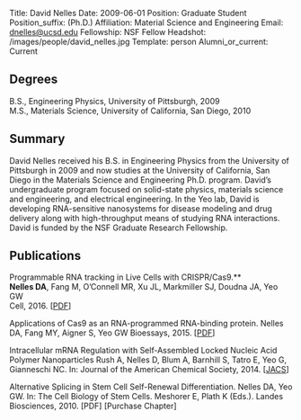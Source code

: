 Title: David Nelles
Date: 2009-06-01
Position: Graduate Student
Position_suffix: (Ph.D.)
Affiliation: Material Science and Engineering
Email: dnelles@ucsd.edu
Fellowship:  NSF Fellow
Headshot: /images/people/david_nelles.jpg
Template: person
Alumni_or_current: Current
<!-- Status: draft -->

## Degrees

B.S., Engineering Physics, University of Pittsburgh, 2009<br>
M.S., Materials Science, University of California, San Diego, 2010<br>
## Summary

David Nelles received his B.S. in Engineering Physics from the University of Pittsburgh in 2009 and now studies at the University of California, San Diego in the Materials Science and Engineering Ph.D. program. David’s undergraduate program focused on solid-state physics, materials science and engineering, and electrical engineering. In the Yeo lab, David is developing RNA-sensitive nanosystems for disease modeling and drug delivery along with high-throughput means of studying RNA interactions. David is funded by the NSF Graduate Research Fellowship.

## Publications

Programmable RNA tracking in Live Cells with CRISPR/Cas9.**  
**Nelles DA**, Fang M, O’Connell MR, Xu JL, Markmiller SJ, Doudna JA, Yeo GW  
Cell, 2016. [[PDF](/papers/2016/nelles_rcas9_2016.pdf)] 

Applications of Cas9 as an RNA-programmed RNA-binding protein. Nelles DA, Fang MY, Aigner S, Yeo GW
Bioessays, 2015. [[PDF](http://onlinelibrary.wiley.com/resolve/doi?DOI=10.1002/bies.201500001)]

Intracellular mRNA Regulation with Self-Assembled Locked Nucleic Acid Polymer Nanoparticles
    Rush A, Nelles D, Blum A,  Barnhill S, Tatro E, Yeo G, Gianneschi NC. In: Journal of the American Chemical Society, 2014. [[JACS](http://pubs.acs.org/doi/abs/10.1021/ja503598z)]

Alternative Splicing in Stem Cell Self-Renewal Differentiation. Nelles DA, Yeo GW. In: The Cell Biology of Stem Cells. Meshorer E, Plath K (Eds.). Landes Biosciences, 2010. [PDF] [Purchase Chapter]

